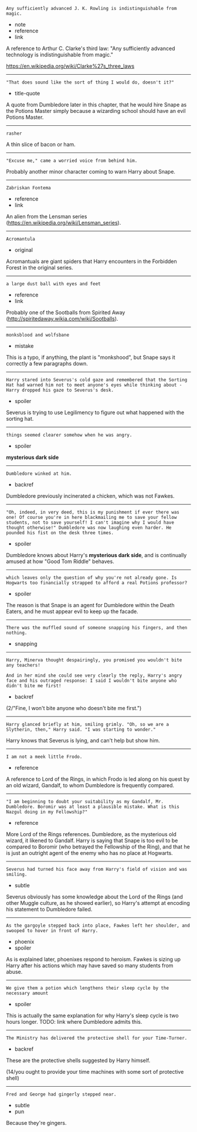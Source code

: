 ```
Any sufficiently advanced J. K. Rowling is indistinguishable from magic.
```

* note
* reference
* link

A reference to Arthur C. Clarke's third law: "Any sufficiently
advanced technology is indistinguishable from magic."

https://en.wikipedia.org/wiki/Clarke%27s_three_laws

---

```
"That does sound like the sort of thing I would do, doesn't it?"
```

* title-quote

A quote from Dumbledore later in this chapter, that he would hire
Snape as the Potions Master simply because a wizarding school should
have an evil Potions Master.

---

```
rasher
```

A thin slice of bacon or ham.

---

```
"Excuse me," came a worried voice from behind him.
```

Probably another minor character coming to warn Harry about Snape.

---

```
Zabriskan Fontema
```

* reference
* link

An alien from the Lensman series
(https://en.wikipedia.org/wiki/Lensman_series).

---

```
Acromantula
```

* original

Acromantuals are giant spiders that Harry encounters in the Forbidden
Forest in the original series.

---

```
a large dust ball with eyes and feet
```

* reference
* link

Probably one of the Sootballs from Spirited Away
(http://spiritedaway.wikia.com/wiki/Sootballs).

---

```
monksblood and wolfsbane
```

* mistake

This is a typo, if anything, the plant is "monkshood", but Snape says
it correctly a few paragraphs down.

---

```
Harry stared into Severus's cold gaze and remembered that the Sorting
Hat had warned him not to meet anyone's eyes while thinking about -
Harry dropped his gaze to Severus's desk.
```

* spoiler

Severus is trying to use Legilimency to figure out what happened with
the sorting hat.

---

```
things seemed clearer somehow when he was angry.
```

* spoiler

**mysterious dark side**

---

```
Dumbledore winked at him.
```

* backref

Dumbledore previously incinerated a chicken, which was not Fawkes.

---

```
"Oh, indeed, in very deed, this is my punishment if ever there was
one! Of course you're in here blackmailing me to save your fellow
students, not to save yourself! I can't imagine why I would have
thought otherwise!" Dumbledore was now laughing even harder. He
pounded his fist on the desk three times.
```

* spoiler

Dumbledore knows about Harry's **mysterious dark side**, and is
continually amused at how "Good Tom Riddle" behaves.

---

```
which leaves only the question of why you're not already gone. Is
Hogwarts too financially strapped to afford a real Potions professor?
```

* spoiler

The reason is that Snape is an agent for Dumbledore within the Death
Eaters, and he must appear evil to keep up the facade.

---

```
There was the muffled sound of someone snapping his fingers, and then
nothing.
```

* snapping

---

```
Harry, Minerva thought despairingly, you promised you wouldn't bite
any teachers!

And in her mind she could see very clearly the reply, Harry's angry
face and his outraged response: I said I wouldn't bite anyone who
didn't bite me first!
```

* backref

(2/"Fine, I won't bite anyone who doesn't bite me first.")

---

```
Harry glanced briefly at him, smiling grimly. "Oh, so we are a
Slytherin, then," Harry said. "I was starting to wonder."
```

Harry knows that Severus is lying, and can't help but show him.

---

```
I am not a meek little Frodo.
```

* reference

A reference to Lord of the Rings, in which Frodo is led along on his
quest by an old wizard, Gandalf, to whom Dumbledore is frequently
compared.

---

```
"I am beginning to doubt your suitability as my Gandalf, Mr.
Dumbledore. Boromir was at least a plausible mistake. What is this
Nazgul doing in my Fellowship?"
```

* reference

More Lord of the Rings references.  Dumbledore, as the mysterious old
wizard, it likened to Gandalf.  Harry is saying that Snape is too evil
to be compared to Boromir (who betrayed the Fellowship of the Ring),
and that he is just an outright agent of the enemy who has no place at
Hogwarts.

---

```
Severus had turned his face away from Harry's field of vision and was
smiling.
```

* subtle

Severus obviously has some knowledge about the Lord of the Rings (and
other Muggle culture, as he showed earlier), so Harry's attempt at
encoding his statement to Dumbledore failed.

---

```
As the gargoyle stepped back into place, Fawkes left her shoulder, and
swooped to hover in front of Harry.
```

* phoenix
* spoiler

As is explained later, phoenixes respond to heroism.  Fawkes is sizing
up Harry after his actions which may have saved so many students from
abuse.

---

```
We give them a potion which lengthens their sleep cycle by the
necessary amount
```

* spoiler

This is actually the same explanation for why Harry's sleep cycle is
two hours longer. TODO: link where Dumbledore admits this.

---

```
The Ministry has delivered the protective shell for your Time-Turner.
```

* backref

These are the protective shells suggested by Harry himself.

(14/you ought to provide your time machines with some sort of
protective shell)

---

```
Fred and George had gingerly stepped near.
```

* subtle
* pun

Because they're gingers.

